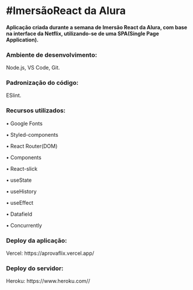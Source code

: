 <h1>#ImersãoReact da Alura</h1>
<h4>Aplicação criada durante a semana de Imersão React da Alura, com base na interface da Netflix, utilizando-se de uma SPA(Single Page Application).</h4>

<h3>Ambiente de desenvolvimento:</h3>
<p>Node.js, VS Code, Git.</p>

<h3>Padronização do código:</h3>
<p>ESlint.</p>

<h3>Recursos utilizados:</h3>
<p>• Google Fonts</p>
<p>• Styled-components</p>
<p>• React Router(DOM)</p>
<p>• Components</p>
<p>• React-slick</p>
<p>• useState</p>
<p>• useHistory</p>
<p>• useEffect</p>
<p>• Datafield</p>
<p>• Concurrently</p>

<h3>Deploy da aplicação:</h3>
<p>Vercel: https://aprovaflix.vercel.app/ </p>

<h3>Deploy do servidor:</h3>
<p>Heroku: https://www.heroku.com// </p>

